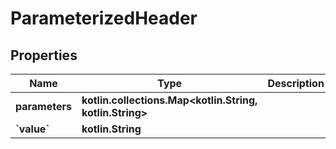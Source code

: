 
# ParameterizedHeader

## Properties
| Name | Type | Description | Notes |
| ------------ | ------------- | ------------- | ------------- |
| **parameters** | **kotlin.collections.Map&lt;kotlin.String, kotlin.String&gt;** |  |  [optional] |
| **&#x60;value&#x60;** | **kotlin.String** |  |  [optional] |



